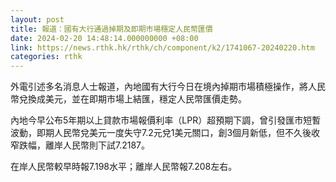 ```yaml
---
layout: post
title: 報道：國有大行通過掉期及即期市場穩定人民幣匯價
date: 2024-02-20 14:48:14.000000000 +08:00
link: https://news.rthk.hk/rthk/ch/component/k2/1741067-20240220.htm
categories: rthk
---
```


外電引述多名消息人士報道，內地國有大行今日在境內掉期市場積極操作，將人民幣兌換成美元，並在即期市場上結匯，穩定人民幣匯價走勢。

內地今早公布5年期以上貸款市場報價利率（LPR）超預期下調，曾引發匯市短暫波動，即期人民幣兌美元一度失守7.2元兌1美元關口，創3個月新低，但不久後收窄跌幅，離岸人民幣則下試7.2187。

在岸人民幣較早時報7.198水平；離岸人民幣報7.208左右。

